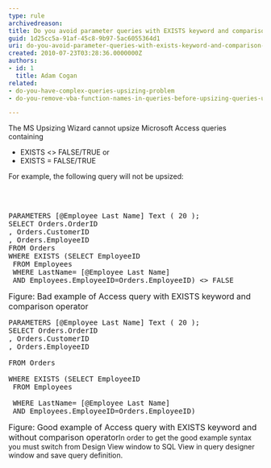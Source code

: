 ```yaml
---
type: rule
archivedreason: 
title: Do you avoid parameter queries with EXISTS keyword and comparison operators (<> or =)(Upsizing Problem)?
guid: 1d25cc5a-91af-45c8-9b97-5ac6055364d1
uri: do-you-avoid-parameter-queries-with-exists-keyword-and-comparison-operators--or-upsizing-problem
created: 2010-07-23T03:28:36.0000000Z
authors:
- id: 1
  title: Adam Cogan
related:
- do-you-have-complex-queries-upsizing-problem
- do-you-remove-vba-function-names-in-queries-before-upsizing-queries-upsizing-problem

---
```




  <p>The MS Upsizing Wizard cannot upsize Microsoft Access queries containing </p>
<ul>
    <li>EXISTS &lt;&gt; FALSE/TRUE or </li>
    <li>EXISTS = FALSE/TRUE</li>
</ul>
<p>For example, the following query will not be upsized&#58;</p>

<br><excerpt class='endintro'></excerpt><br>

  <pre class="ms-rteCustom-CodeArea">PARAMETERS [@Employee Last Name] Text ( 20 );    
SELECT Orders.OrderID
, Orders.CustomerID
, Orders.EmployeeID
FROM Orders
WHERE EXISTS (SELECT EmployeeID
 FROM Employees 
 WHERE LastName= [@Employee Last Name] 
 AND Employees.EmployeeID=Orders.EmployeeID) &lt;&gt; FALSE</pre>
<font class="ms-rteCustom-FigureBad" size="+0">Figure&#58; Bad example of Access query with EXISTS keyword and comparison operator </font>
<pre class="ms-rteCustom-CodeArea">PARAMETERS [@Employee Last Name] Text ( 20 ); 
SELECT Orders.OrderID
, Orders.CustomerID
, Orders.EmployeeID
<br>FROM Orders
<br>WHERE EXISTS (SELECT EmployeeID 
 FROM Employees
<br> WHERE LastName= [@Employee Last Name] 
 AND Employees.EmployeeID=Orders.EmployeeID)</pre>
<font class="ms-rteCustom-FigureGood" size="+0">Figure&#58; Good example of Access query with EXISTS keyword and without comparison operator</font>In order to get the good example syntax you must switch from Design View window to SQL View in query designer window and save query definition.



